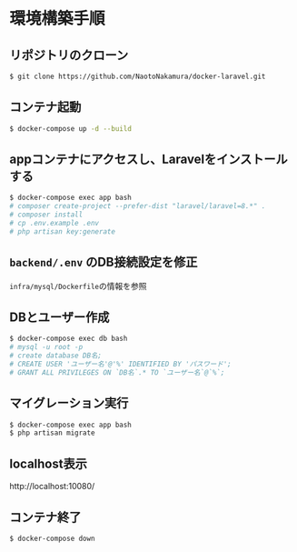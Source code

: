 # 環境構築手順

## リポジトリのクローン

```sh
$ git clone https://github.com/NaotoNakamura/docker-laravel.git
```

## コンテナ起動

```sh
$ docker-compose up -d --build
```

## appコンテナにアクセスし、Laravelをインストールする

```sh
$ docker-compose exec app bash
# composer create-project --prefer-dist "laravel/laravel=8.*" .
# composer install
# cp .env.example .env
# php artisan key:generate
```

## ``backend/.env`` のDB接続設定を修正

``infra/mysql/Dockerfile``の情報を参照

## DBとユーザー作成

```sh
$ docker-compose exec db bash
# mysql -u root -p
# create database DB名;
# CREATE USER 'ユーザー名'@'%' IDENTIFIED BY 'パスワード';
# GRANT ALL PRIVILEGES ON `DB名`.* TO `ユーザー名`@`%`;
```

## マイグレーション実行

```sh
$ docker-compose exec app bash
$ php artisan migrate
```

## localhost表示
http://localhost:10080/

## コンテナ終了

```sh
$ docker-compose down
```
